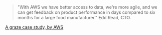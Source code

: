 > "With AWS we have better access to data, we're more agile, and we can get feedback on product performance in days compared to six months for a large food manufacturer." Edd Read, CTO.

[A graze case study, by AWS](https://aws.amazon.com/solutions/case-studies/graze/)

